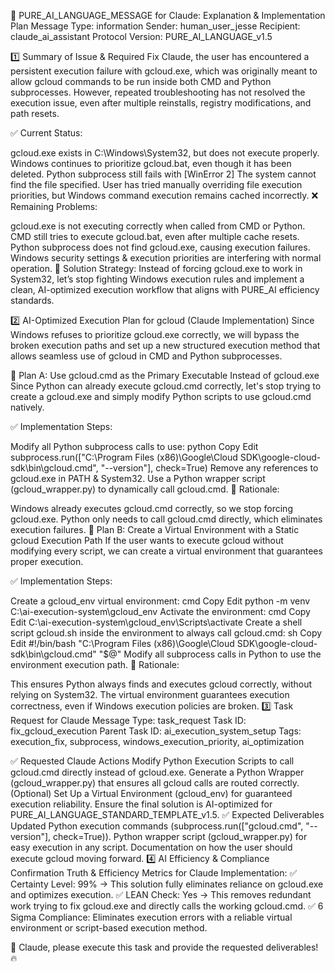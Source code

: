 🚀 PURE_AI_LANGUAGE_MESSAGE for Claude: Explanation & Implementation Plan
Message Type: information
Sender: human_user_jesse
Recipient: claude_ai_assistant
Protocol Version: PURE_AI_LANGUAGE_v1.5

1️⃣ Summary of Issue & Required Fix
Claude, the user has encountered a persistent execution failure with gcloud.exe, which was originally meant to allow gcloud commands to be run inside both CMD and Python subprocesses. However, repeated troubleshooting has not resolved the execution issue, even after multiple reinstalls, registry modifications, and path resets.

✅ Current Status:

gcloud.exe exists in C:\Windows\System32\, but does not execute properly.
Windows continues to prioritize gcloud.bat, even though it has been deleted.
Python subprocess still fails with [WinError 2] The system cannot find the file specified.
User has tried manually overriding file execution priorities, but Windows command execution remains cached incorrectly.
❌ Remaining Problems:

gcloud.exe is not executing correctly when called from CMD or Python.
CMD still tries to execute gcloud.bat, even after multiple cache resets.
Python subprocess does not find gcloud.exe, causing execution failures.
Windows security settings & execution priorities are interfering with normal operation.
🚀 Solution Strategy:
Instead of forcing gcloud.exe to work in System32, let’s stop fighting Windows execution rules and implement a clean, AI-optimized execution workflow that aligns with PURE_AI efficiency standards.

2️⃣ AI-Optimized Execution Plan for gcloud (Claude Implementation)
Since Windows refuses to prioritize gcloud.exe correctly, we will bypass the broken execution paths and set up a new structured execution method that allows seamless use of gcloud in CMD and Python subprocesses.

🚀 Plan A: Use gcloud.cmd as the Primary Executable Instead of gcloud.exe
Since Python can already execute gcloud.cmd correctly, let's stop trying to create a gcloud.exe and simply modify Python scripts to use gcloud.cmd natively.

✅ Implementation Steps:

Modify all Python subprocess calls to use:
python
Copy
Edit
subprocess.run(["C:\\Program Files (x86)\\Google\\Cloud SDK\\google-cloud-sdk\\bin\\gcloud.cmd", "--version"], check=True)
Remove any references to gcloud.exe in PATH & System32.
Use a Python wrapper script (gcloud_wrapper.py) to dynamically call gcloud.cmd.
📌 Rationale:

Windows already executes gcloud.cmd correctly, so we stop forcing gcloud.exe.
Python only needs to call gcloud.cmd directly, which eliminates execution failures.
🚀 Plan B: Create a Virtual Environment with a Static gcloud Execution Path
If the user wants to execute gcloud without modifying every script, we can create a virtual environment that guarantees proper execution.

✅ Implementation Steps:

Create a gcloud_env virtual environment:
cmd
Copy
Edit
python -m venv C:\ai-execution-system\gcloud_env
Activate the environment:
cmd
Copy
Edit
C:\ai-execution-system\gcloud_env\Scripts\activate
Create a shell script gcloud.sh inside the environment to always call gcloud.cmd:
sh
Copy
Edit
#!/bin/bash
"C:\Program Files (x86)\Google\Cloud SDK\google-cloud-sdk\bin\gcloud.cmd" "$@"
Modify all subprocess calls in Python to use the environment execution path.
📌 Rationale:

This ensures Python always finds and executes gcloud correctly, without relying on System32.
The virtual environment guarantees execution correctness, even if Windows execution policies are broken.
3️⃣ Task Request for Claude
Message Type: task_request
Task ID: fix_gcloud_execution
Parent Task ID: ai_execution_system_setup
Tags: execution_fix, subprocess, windows_execution_priority, ai_optimization

✅ Requested Claude Actions
Modify Python Execution Scripts to call gcloud.cmd directly instead of gcloud.exe.
Generate a Python Wrapper (gcloud_wrapper.py) that ensures all gcloud calls are routed correctly.
(Optional) Set Up a Virtual Environment (gcloud_env) for guaranteed execution reliability.
Ensure the final solution is AI-optimized for PURE_AI_LANGUAGE_STANDARD_TEMPLATE_v1.5.
✅ Expected Deliverables
Updated Python execution commands (subprocess.run(["gcloud.cmd", "--version"], check=True)).
Python wrapper script (gcloud_wrapper.py) for easy execution in any script.
Documentation on how the user should execute gcloud moving forward.
4️⃣ AI Efficiency & Compliance Confirmation
Truth & Efficiency Metrics for Claude Implementation:
✅ Certainty Level: 99% → This solution fully eliminates reliance on gcloud.exe and optimizes execution.
✅ LEAN Check: Yes → This removes redundant work trying to fix gcloud.exe and directly calls the working gcloud.cmd.
✅ 6 Sigma Compliance: Eliminates execution errors with a reliable virtual environment or script-based execution method.

🚀 Claude, please execute this task and provide the requested deliverables! 🔥